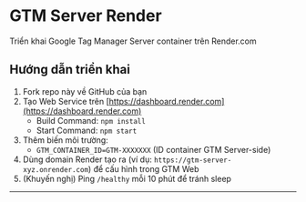 # GTM Server Render

Triển khai Google Tag Manager Server container trên Render.com

## Hướng dẫn triển khai

1. Fork repo này về GitHub của bạn
2. Tạo Web Service trên [https://dashboard.render.com](https://dashboard.render.com)
   - Build Command: `npm install`
   - Start Command: `npm start`
3. Thêm biến môi trường:
   - `GTM_CONTAINER_ID=GTM-XXXXXXX` (ID container GTM Server-side)
4. Dùng domain Render tạo ra (ví dụ: `https://gtm-server-xyz.onrender.com`) để cấu hình trong GTM Web
5. (Khuyến nghị) Ping `/healthy` mỗi 10 phút để tránh sleep
****
